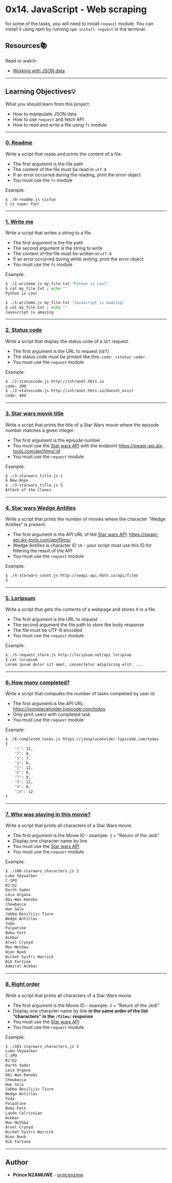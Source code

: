 # 0x14. JavaScript - Web scraping

for some of the tasks, you will need to install `request` module. You can install it using npm by running `npm install request` in the terminal.

## Resources:books:

Read or watch:

- [Working with JSON data](https://developer.mozilla.org/en-US/docs/Learn/JavaScript/Objects/JSON)

---

## Learning Objectives:bulb:

What you should learn from this project:

- How to manipulate JSON data
- How to use `request` and fetch API
- How to read and write a file using `fs` module

---

### [0. Readme](./0-readme.js)

Write a script that reads and prints the content of a file.

- The first argument is the file path
- The content of the file must be read in `utf-8`
- If an error occurred during the reading, print the error object
- You must use the `fs` module

Example:

```
$ ./0-readme.js cisfun
C is super fun!
```

---

### [1. Write me](./1-writeme.js)

Write a script that writes a string to a file.

- The first argument is the file path
- The second argument is the string to write
- The content of the file must be written in `utf-8`
- If an error occurred during while writing, print the error object
- You must use the `fs` module

Example:

```bash
$ ./1-writeme.js my_file.txt "Python is cool"
$ cat my_file.txt ; echo ""
Python is cool

$ ./1-writeme.js my_file.txt "Javascript is amazing"
$ cat my_file.txt ; echo ""
Javascript is amazing
```

---

### [2. Status code](./2-statuscode.js)

Write a script that display the status code of a `GET` request.

- The first argument is the URL to request (`GET`)
- The status code must be printed like this: `code: <status code>`
- You must use the `request` module

Example:

```bash
$ ./2-statuscode.js http://intranet.hbtn.io
code: 200
$ ./2-statuscode.js http://intranet.hbtn.io/doesnt_exist
code: 404
```

---

### [3. Star wars movie title](./3-starwars_title.js)

Write a script that prints the title of a Star Wars movie where the episode number matches a given integer.

- The first argument is the episode number
- You must use the [Star wars API](https://swapi-api.hbtn.io/) with the endpoint https://swapi-api.alx-tools.com/api/films/:id
- You must use the `request` module

Example:

```bash
$ ./3-starwars_title.js 1
A New Hope
$ ./3-starwars_title.js 5
Attack of the Clones
```

---

### [4. Star wars Wedge Antilles](./4-starwars_count.js)

Write a script that prints the number of movies where the character “Wedge Antilles” is present.

- The first argument is the API URL of the [Star wars API](https://swapi-api.alx-tools.com/): https://swapi-api.alx-tools.com/api/films/
- Wedge Antilles is character ID `18` - your script must use this ID for filtering the result of the API
- You must use the `request` module

Example:

```bash
$ ./4-starwars_count.js http://swapi-api.hbtn.io/api/films
3
```

---

### [5. Loripsum](./5-request_store.js)

Write a script that gets the contents of a webpage and stores it in a file.

- The first argument is the URL to request
- The second argument the file path to store the body response
- The file must be UTF-8 encoded
- You must use the `request` module

Example:

```bash
$ ./5-request_store.js http://loripsum.net/api loripsum
$ cat loripsum
Lorem ipsum dolor sit amet, consectetur adipiscing elit. ...
```

---

### [6. How many completed?](./6-completed_tasks.js)

Write a script that computes the number of tasks completed by user id.

- The first argument is the API URL: https://jsonplaceholder.typicode.com/todos
- Only print users with completed task
- You must use the `request` module

Example:

```bash
$ ./6-completed_tasks.js https://jsonplaceholder.typicode.com/todos
{
	"1": 11,
	"2": 8,
	"3": 7,
	"4": 6,
	"5": 12,
	"6": 6,
	"7": 9,
	"8": 11,
	"9": 8,
	"10": 12
}
```

---

### [7. Who was playing in this movie?](./100-starwars_characters.js)

Write a script that prints all characters of a Star Wars movie.

- The first argument is the Movie ID - example: `3` = “Return of the Jedi”
- Display one character name by line
- You must use the [Star wars API](https://swapi-api.hbtn.io/)
- You must use the `request` module

Example:

```bash
$ ./100-starwars_characters.js 3
Luke Skywalker
C-3PO
R2-D2
Darth Vader
Leia Organa
Obi-Wan Kenobi
Chewbacca
Han Solo
Jabba Desilijic Tiure
Wedge Antilles
Yoda
Palpatine
Boba Fett
Ackbar
Arvel Crynyd
Mon Mothma
Nien Nunb
Wicket Systri Warrick
Bib Fortuna
Admiral Ackbar
```

---

### [8. Right order](./101-starwars_characters.js)

Write a script that prints all characters of a Star Wars movie.

- The first argument is the Movie ID - example: `3` = “Return of the Jedi”
- Display one character name by line **in the same order of the list “characters” in the `/films/` response**
- You must use the [Star wars API](https://swapi-api.hbtn.io/)
- You must use the `request` module

Example:

```bash
$ ./101-starwars_characters.js 3
Luke Skywalker
C-3PO
R2-D2
Darth Vader
Leia Organa
Obi-Wan Kenobi
Chewbacca
Han Solo
Jabba Desilijic Tiure
Wedge Antilles
Yoda
Palpatine
Boba Fett
Lando Calrissian
Ackbar
Mon Mothma
Arvel Crynyd
Wicket Systri Warrick
Nien Nunb
Bib Fortuna
```

---

## Author

- **Prince NZAMUWE** - [princenzmw](https://github.com/princenzmw)
